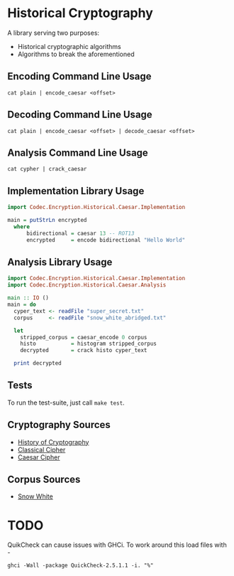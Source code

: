 Historical Cryptography
=======================

A library serving two purposes:

* Historical cryptographic algorithms
* Algorithms to break the aforementioned

## Encoding Command Line Usage

    cat plain | encode_caesar <offset>

## Decoding Command Line Usage

    cat plain | encode_caesar <offset> | decode_caesar <offset>

## Analysis Command Line Usage

    cat cypher | crack_caesar

## Implementation Library Usage

```haskell
import Codec.Encryption.Historical.Caesar.Implementation

main = putStrLn encrypted
  where
      bidirectional = caesar 13 -- ROT13
      encrypted     = encode bidirectional "Hello World"
```

## Analysis Library Usage

```haskell
import Codec.Encryption.Historical.Caesar.Implementation
import Codec.Encryption.Historical.Caesar.Analysis

main :: IO ()
main = do
  cyper_text <- readFile "super_secret.txt"
  corpus     <- readFile "snow_white_abridged.txt"

  let
    stripped_corpus = caesar_encode 0 corpus
    histo           = histogram stripped_corpus
    decrypted       = crack histo cyper_text

  print decrypted
```

## Tests

To run the test-suite, just call `make test`.

## Cryptography Sources

* [History of Cryptography](http://en.wikipedia.org/wiki/History_of_cryptography)
* [Classical Cipher       ](http://en.wikipedia.org/wiki/Classical_cipher)
* [Caesar Cipher          ](http://en.wikipedia.org/wiki/Caesar_cipher)

## Corpus Sources

* [Snow White             ](http://www.gutenberg.org/dirs/etext04/grimm10a.txt)

# TODO

QuikCheck can cause issues with GHCi. To work around this load files with -

    ghci -Wall -package QuickCheck-2.5.1.1 -i. "%"

